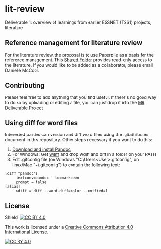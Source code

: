 # lit-review
Deliverable 1: overview of learnings from earlier ESSNET (TSS1) projects, literature

## Reference management for literature review
For the literature review, the proposal is to use Paperpile as a basis for the reference management. This [Shared Folder](https://paperpile.com/shared/d1M3nP) provides read-only access to the literature. If you would like to be added as a collaborator, please email Danielle McCool. 

## Contributing
Please feel free to add anything that you find useful. If there's no good way to do so by uploading or editing a file, you can just drop it into the [M6 Deliverable Project](https://github.com/orgs/SSI-WP2-4/projects/1)

## Using diff for word files
Interested parties can version and diff word files using the .gitattributes document in this repository. Other steps necessary if you want to do this:

1. [Download and install Pandoc](https://pandoc.org/installing.html)
2. For Windows: Get [wdiff](https://www.di-mgt.com.au/wdiff-for-windows.html) and drop wdiff and diff in a folder on your PATH
3. Edit .gitconfig file (on Windows "C:\Users\<User>\.gitconfig", on linux/Mac "~/.gitconfig") to contain the following text:

```
[diff "pandoc"]
     textconv=pandoc --to=markdown
     prompt = false
[alias]
     wdiff = diff --word-diff=color --unified=1
```

## License
Shield: [![CC BY 4.0][cc-by-shield]][cc-by]

This work is licensed under a
[Creative Commons Attribution 4.0 International License][cc-by].

[![CC BY 4.0][cc-by-image]][cc-by]

[cc-by]: http://creativecommons.org/licenses/by/4.0/
[cc-by-image]: https://i.creativecommons.org/l/by/4.0/88x31.png
[cc-by-shield]: https://img.shields.io/badge/License-CC%20BY%204.0-lightgrey.svg
